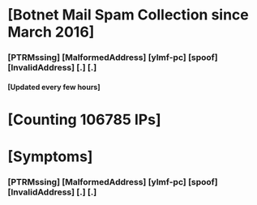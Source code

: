 # [Botnet Mail Spam Collection since March 2016]
### [PTRMssing] [MalformedAddress] [ylmf-pc] [spoof] [InvalidAddress] [.] [.]
#### [Updated every few hours]

# [Counting 106785 IPs]

# [Symptoms] 
###   [PTRMssing] [MalformedAddress] [ylmf-pc] [spoof] [InvalidAddress] [.] [.]
